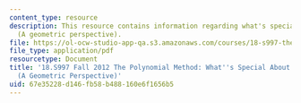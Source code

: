 ```yaml
---
content_type: resource
description: This resource contains information regarding what's special about polynomials?
  (A geometric perspective).
file: https://ol-ocw-studio-app-qa.s3.amazonaws.com/courses/18-s997-the-polynomial-method-fall-2012/67e35228d146fb58b488160e6f1656b5_MIT18_S997F12_lec21.pdf
file_type: application/pdf
resourcetype: Document
title: '18.S997 Fall 2012 The Polynomial Method: What''s Special About Polynomials?
  (A Geometric Perspective)'
uid: 67e35228-d146-fb58-b488-160e6f1656b5
---
```

